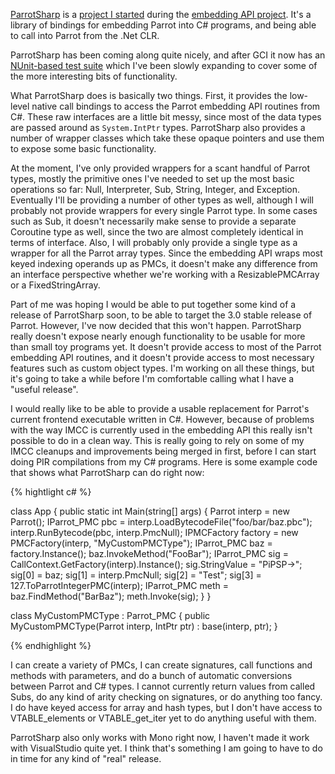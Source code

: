[ParrotSharp][] is a [project I started][parrot_sharp_start_post] during the
[embedding API project][embed_api_project]. It's a library of bindings for
embedding Parrot into C# programs, and being able to call into Parrot from the
.Net CLR.

[ParrotSharp]: https://github.com/Whiteknight/parrotsharp
[parrot_sharp_start_post]: /2010/12/14/introducing_parrot_sharp.html
[embed_api_project]: /2010/11/05/embedding_api_team.html

ParrotSharp has been coming along quite nicely, and after GCI it now has an
[NUnit-based test suite][nunit] which I've been slowly expanding to cover some
of the more interesting bits of functionality.

[nunit]: http://www.mono-project.com/NUnit

What ParrotSharp does is basically two things. First, it provides the
low-level native call bindings to access the Parrot embedding API routines
from C#. These raw interfaces are a little bit messy, since most of the data
types are passed around as `System.IntPtr` types. ParrotSharp also provides a
number of wrapper classes which take these opaque pointers and use them to
expose some basic functionality.

At the moment, I've only provided wrappers for a scant handful of Parrot
types, mostly the primitive ones I've needed to set up the most basic
operations so far: Null, Interpreter, Sub, String, Integer, and Exception.
Eventually I'll be providing a number of other types as well, although I will
probably not provide wrappers for every single Parrot type. In some cases such
as Sub, it doesn't necessarily make sense to provide a separate Coroutine type
as well, since the two are almost completely identical in terms of interface.
Also, I will probably only provide a single type as a wrapper for all the
Parrot array types. Since the embedding API wraps most keyed indexing operands
up as PMCs, it doesn't make any difference from an interface perspective
whether we're working with a ResizablePMCArray or a FixedStringArray.

Part of me was hoping I would be able to put together some kind of a release
of ParrotSharp soon, to be able to target the 3.0 stable release of Parrot.
However, I've now decided that this won't happen. ParrotSharp really doesn't
expose nearly enough functionality to be usable for more than small toy
programs yet. It doesn't provide access to most of the Parrot embedding API
routines, and it doesn't provide access to most necessary features such as
custom object types. I'm working on all these things, but it's going to take
a while before I'm comfortable calling what I have a "useful release".

I would really like to be able to provide a usable replacement for Parrot's
current frontend executable written in C#. However, because of problems with
the way IMCC is currently used in the embedding API this really isn't possible
to do in a clean way. This is really going to rely on some of my IMCC cleanups
and improvements being merged in first, before I can start doing PIR
compilations from my C# programs. Here is some example code that shows what
ParrotSharp can do right now:

{% hightlight c# %}

class App {
    public static int Main(string[] args) {
        Parrot interp = new Parrot();
        IParrot_PMC pbc = interp.LoadBytecodeFile("foo/bar/baz.pbc");
        interp.RunBytecode(pbc, interp.PmcNull);
        IPMCFactory factory
            = new PMCFactory<MyCustomPMCType>(interp, "MyCustomPMCType");
        IParrot_PMC baz = factory.Instance();
        baz.InvokeMethod("FooBar");
        IParrot_PMC sig = CallContext.GetFactory(interp).Instance();
        sig.StringValue = "PiPSP->";
        sig[0] = baz;
        sig[1] = interp.PmcNull;
        sig[2] = "Test";
        sig[3] = 127.ToParrotIntegerPMC(interp);
        IParrot_PMC meth = baz.FindMethod("BarBaz");
        meth.Invoke(sig);
    }
}

class MyCustomPMCType : Parrot_PMC
{
    public MyCustomPMCType(Parrot interp, IntPtr ptr) : base(interp, ptr);
}

{% endhighlight %}

I can create a variety of PMCs, I can create signatures, call functions and
methods with parameters, and do a bunch of automatic conversions between
Parrot and C# types. I cannot currently return values from called Subs, do any
kind of arity checking on signatures, or do anything too fancy. I do have
keyed access for array and hash types, but I don't have access to
VTABLE_elements or VTABLE_get_iter yet to do anything useful with them.

ParrotSharp also only works with Mono right now, I haven't made it work with
VisualStudio quite yet. I think that's something I am going to have to do
in time for any kind of "real" release.



